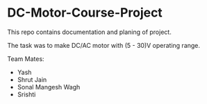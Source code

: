 # DC-Motor-Course-Project
This repo contains documentation and planing of project.

The task was to make DC/AC motor with (5 - 30)V operating range.

Team Mates:
- Yash
- Shrut Jain
- Sonal Mangesh Wagh
- Srishti
